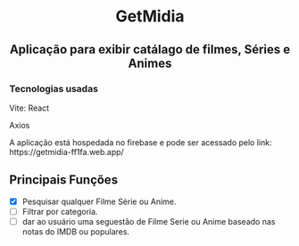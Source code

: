 <h1 align="center"> GetMidia </h1>
<h2 align="center"> Aplicação para exibir catálago de filmes, Séries e Animes </h2>

<h3> Tecnologias usadas </h3>
<p> Vite: React </P>
<p> Axios </p>
<p> A aplicação está hospedada no firebase e pode ser acessado pelo link: https://getmidia-ff1fa.web.app/ </p>

## Principais Funções
- [X] Pesquisar qualquer Filme Série ou Anime.
- [ ] Filtrar por categoria.
- [ ] dar ao usuário uma seguestão de Filme Serie ou Anime baseado nas notas do IMDB ou populares.
